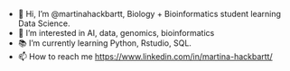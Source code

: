 - 👋 Hi, I’m @martinahackbartt, Biology + Bioinformatics student learning Data Science. 
- 👀 I’m interested in AI, data, genomics, bioinformatics
- 📚 I’m currently learning Python, Rstudio, SQL.  
- 📫 How to reach me https://www.linkedin.com/in/martina-hackbartt/


<!---
martinahackbartt/martinahackbartt is a ✨ special ✨ repository because its `README.md` (this file) appears on your GitHub profile.
You can click the Preview link to take a look at your changes.
--->
